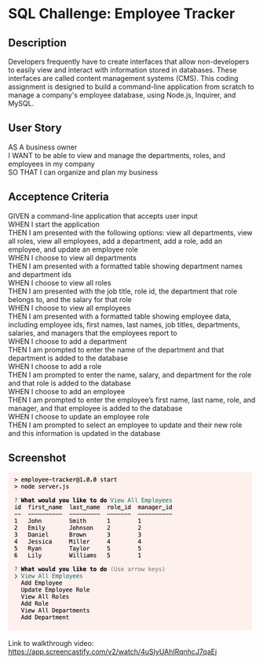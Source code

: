 # SQL Challenge: Employee Tracker

## Description
Developers frequently have to create interfaces that allow non-developers to easily view and interact with information stored in databases. These interfaces are called content management systems (CMS). This coding assignment is designed to build a command-line application from scratch to manage a company's employee database, using Node.js, Inquirer, and MySQL.

## User Story
AS A business owner  
I WANT to be able to view and manage the departments, roles, and employees in my company  
SO THAT I can organize and plan my business  

## Acceptence Criteria
GIVEN a command-line application that accepts user input  
WHEN I start the application  
THEN I am presented with the following options: view all departments, view all roles, view all employees, add a department, add a role, add an employee, and update an employee role  
WHEN I choose to view all departments  
THEN I am presented with a formatted table showing department names and department ids  
WHEN I choose to view all roles  
THEN I am presented with the job title, role id, the department that role belongs to, and the salary for that role  
WHEN I choose to view all employees  
THEN I am presented with a formatted table showing employee data, including employee ids, first names, last names, job titles, departments, salaries, and managers that the employees report to  
WHEN I choose to add a department  
THEN I am prompted to enter the name of the department and that department is added to the database  
WHEN I choose to add a role  
THEN I am prompted to enter the name, salary, and department for the role and that role is added to the database  
WHEN I choose to add an employee  
THEN I am prompted to enter the employee’s first name, last name, role, and manager, and that employee is added to the database  
WHEN I choose to update an employee role  
THEN I am prompted to select an employee to update and their new role and this information is updated in the database  

## Screenshot
![Alt text](image.png)

Link to walkthrough video: https://app.screencastify.com/v2/watch/4uSIyUAhIRqnhcJ7qaEj

